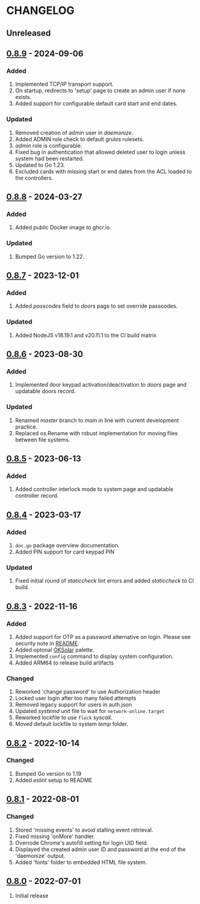 # CHANGELOG

## Unreleased


## [0.8.9](https://github.com/uhppoted/uhppoted-httpd/releases/tag/v0.8.9) - 2024-09-06

### Added
1. Implemented TCP/IP transport support.
2. On startup, redirects to 'setup' page to create an admin user if none exists.
3. Added support for configurable default card start and end dates.

### Updated
1. Removed creation of admin user in _daemonize_.
2. Added ADMIN role check to default _grules_ rulesets.
3. _admin_ role is configurable.
4. Fixed bug in authentication that allowed deleted user to login unless system
   had been restarted.
5. Updated to Go 1.23.
6. Excluded cards with missing start or end dates from the ACL loaded to the controllers.


## [0.8.8](https://github.com/uhppoted/uhppoted-httpd/releases/tag/v0.8.8) - 2024-03-27

### Added
1. Added public Docker image to ghcr.io.

### Updated
1. Bumped Go version to 1.22.


## [0.8.7](https://github.com/uhppoted/uhppoted-httpd/releases/tag/v0.8.7) - 2023-12-01

### Added
1. Added _passcodes_ field to _doors_ page to set override passcodes.

### Updated
1. Added NodeJS v18.19.1 and v20.11.1 to the CI build matrix


## [0.8.6](https://github.com/uhppoted/uhppoted-httpd/releases/tag/v0.8.6) - 2023-08-30

### Added
1. Implemented door keypad activation/deactivation to _doors_ page and updatable doors record.

### Updated
1. Renamed _master_ branch to _main_ in line with current development practice.
2. Replaced os.Rename with robust implementation for moving files between file systems.


## [0.8.5](https://github.com/uhppoted/uhppoted-httpd/releases/tag/v0.8.5) - 2023-06-13

### Added
1. Added controller interlock mode to system page and updatable controller record.


## [0.8.4](https://github.com/uhppoted/uhppoted-httpd/releases/tag/v0.8.4) - 2023-03-17

### Added
1. `doc.go` package overview documentation.
2. Added PIN support for card keypad PIN

### Updated
1. Fixed initial round of _staticcheck_ lint errors and added _staticcheck_ to
   CI build.


## [0.8.3](https://github.com/uhppoted/uhppoted-httpd/releases/tag/v0.8.3) - 2022-11-16

### Added
1. Added support for OTP as a password alternative on login. Please see security 
   note in [README](https://github.com/uhppoted/uhppoted-httpd#notes).
2. Added optonal [OKSolar](https://meat.io/oksolar) palette.
3. Implemented `config` command to display system configuration.
4. Added ARM64 to release build artifacts

### Changed
1. Reworked 'change password' to use Authorization header
2. Locked user login after too many failed attempts
3. Removed legacy support for users in auth.json
4. Updated _systemd_ unit file to wait for `network-online.target`
5. Reworked lockfile to use `flock` _syscall_.
6. Moved default lockfile to system _temp_ folder.


## [0.8.2](https://github.com/uhppoted/uhppoted-httpd/releases/tag/v0.8.2) - 2022-10-14

### Changed
1. Bumped Go version to 1.19
2. Added _eslint_ setup to README


## [0.8.1](https://github.com/uhppoted/uhppoted-httpd/releases/tag/v0.8.1) - 2022-08-01

### Changed
1. Stored 'missing events' to avoid stalling event retrieval.
2. Fixed missing 'onMore' handler.
3. Overrode Chrome's autofill setting for login UID field.
4. Displayed the created admin user ID and password at the end of the 'daemonize' output.
5. Added 'fonts' folder to embedded HTML file system.


## [0.8.0](https://github.com/uhppoted/uhppoted-httpd/releases/tag/v0.8.0) - 2022-07-01

1. Initial release

